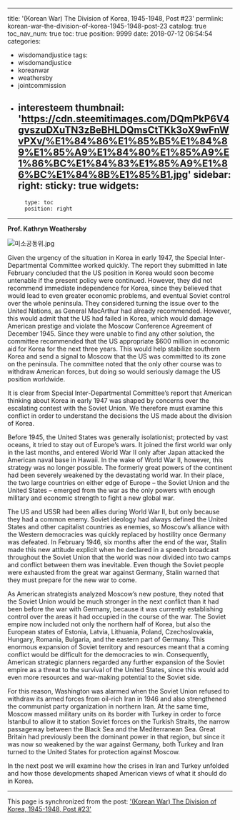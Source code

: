 
---
title: '(Korean War) The Division of Korea, 1945-1948, Post #23'
permlink: korean-war-the-division-of-korea-1945-1948-post-23
catalog: true
toc_nav_num: true
toc: true
position: 9999
date: 2018-07-12 06:54:54
categories:
- wisdomandjustice
tags:
- wisdomandjustice
- koreanwar
- weathersby
- jointcommission
- interesteem
thumbnail: 'https://cdn.steemitimages.com/DQmPkP6V4gvszuDXuTN3zBeBHLDQmsCtTKk3oX9wFnWvPXv/%E1%84%86%E1%85%B5%E1%84%89%E1%85%A9%E1%84%80%E1%85%A9%E1%86%BC%E1%84%83%E1%85%A9%E1%86%BC%E1%84%8B%E1%85%B1.jpg'
sidebar:
    right:
        sticky: true
widgets:
    -
        type: toc
        position: right
---


**Prof. Kathryn Weathersby**

![미소공동위.jpg](https://cdn.steemitimages.com/DQmPkP6V4gvszuDXuTN3zBeBHLDQmsCtTKk3oX9wFnWvPXv/%E1%84%86%E1%85%B5%E1%84%89%E1%85%A9%E1%84%80%E1%85%A9%E1%86%BC%E1%84%83%E1%85%A9%E1%86%BC%E1%84%8B%E1%85%B1.jpg)

Given the urgency of the situation in Korea in early 1947, the Special Inter-Departmental Committee worked quickly. The report they submitted in late February concluded that the US position in Korea would soon become untenable if the present policy were continued. However, they did not recommend immediate independence for Korea, since they believed that would lead to even greater economic problems, and eventual Soviet control over the whole peninsula. They considered turning the issue over to the United Nations, as General MacArthur had already recommended. However, this would admit that the US had failed in Korea, which would damage American prestige and violate the Moscow Conference Agreement of December 1945. Since they were unable to find any other solution, the committee recommended that the US appropriate $600 million in economic aid for Korea for the next three years. This would help stabilize southern Korea and send a signal to Moscow that the US was committed to its zone on the peninsula. The committee noted that the only other course was to withdraw American forces, but doing so would seriously damage the US position worldwide.


It is clear from Special Inter-Departmental Committee’s report that American thinking about Korea in early 1947 was shaped by concerns over the escalating contest with the Soviet Union. We therefore must examine this conflict in order to understand the decisions the US made about the division of Korea. 


Before 1945, the United States was generally isolationist; protected by vast oceans, it tried to stay out of Europe’s wars. It joined the first world war only in the last months, and entered World War II only after Japan attacked the American naval base in Hawaii. In the wake of World War II, however, this strategy was no longer possible. The formerly great powers of the continent had been severely weakened by the devastating world war. In their place, the two large countries on either edge of Europe – the Soviet Union and the United States – emerged from the war as the only powers with enough military and economic strength to fight a new global war. 


The US and USSR had been allies during World War II, but only because they had a common enemy. Soviet ideology had always defined the United States and other capitalist countries as enemies, so Moscow’s alliance with the Western democracies was quickly replaced by hostility once Germany was defeated. In February 1946, six months after the end of the war, Stalin made this new attitude explicit when he declared in a speech broadcast throughout the Soviet Union that the world was now divided into two camps and conflict between them was inevitable. Even though the Soviet people were exhausted from the great war against Germany, Stalin warned that they must prepare for the new war to come. 


As American strategists analyzed Moscow’s new posture, they noted that the Soviet Union would be much stronger in the next conflict than it had been before the war with Germany, because it was currently establishing control over the areas it had occupied in the course of the war. The Soviet empire now included not only the northern half of Korea, but also the European states of Estonia, Latvia, Lithuania, Poland, Czechoslovakia, Hungary, Romania, Bulgaria, and the eastern part of Germany. This enormous expansion of Soviet territory and resources meant that a coming conflict would be difficult for the democracies to win. Consequently, American strategic planners regarded any further expansion of the Soviet empire as a threat to the survival of the United States, since this would add even more resources and war-making potential to the Soviet side.   



For this reason, Washington was alarmed when the Soviet Union refused to withdraw its armed forces from oil-rich Iran in 1946 and also strengthened the communist party organization in northern Iran. At the same time, Moscow massed military units on its border with Turkey in order to force Istanbul to allow it to station Soviet forces on the Turkish Straits, the narrow passageway between the Black Sea and the Mediterranean Sea. Great Britain had previously been the dominant power in that region, but since it was now so weakened by the war against Germany, both Turkey and Iran turned to the United States for protection against Moscow. 


In the next post we will examine how the crises in Iran and Turkey unfolded and how those developments shaped American views of what it should do in Korea.

- - -

This page is synchronized from the post: ['(Korean War) The Division of Korea, 1945-1948, Post #23'](https://steemit.com/@wisdomandjustice/korean-war-the-division-of-korea-1945-1948-post-23)
